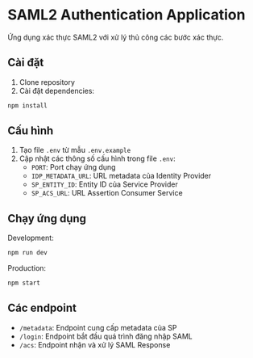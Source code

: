 # SAML2 Authentication Application

Ứng dụng xác thực SAML2 với xử lý thủ công các bước xác thực.

## Cài đặt

1. Clone repository
2. Cài đặt dependencies:
```bash
npm install
```

## Cấu hình

1. Tạo file `.env` từ mẫu `.env.example`
2. Cập nhật các thông số cấu hình trong file `.env`:
   - `PORT`: Port chạy ứng dụng
   - `IDP_METADATA_URL`: URL metadata của Identity Provider
   - `SP_ENTITY_ID`: Entity ID của Service Provider
   - `SP_ACS_URL`: URL Assertion Consumer Service

## Chạy ứng dụng

Development:
```bash
npm run dev
```

Production:
```bash
npm start
```

## Các endpoint

- `/metadata`: Endpoint cung cấp metadata của SP
- `/login`: Endpoint bắt đầu quá trình đăng nhập SAML
- `/acs`: Endpoint nhận và xử lý SAML Response 